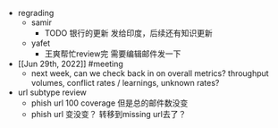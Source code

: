 - regrading
	- samir
		- TODO 银行的更新 发给印度，后续还有知识更新
	- yafet
		- 王爽帮忙review完 需要编辑邮件发一下
- [[Jun 29th, 2022]] #meeting
	- next week, can we check back in on overall metrics? throughput volumes, conflict rates / learnings, unknown rates?
- url subtype review
	- phish url 100 coverage 但是总的邮件数没变
	- phish url 变没变？ 转移到missing url去了？
